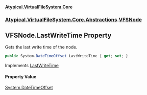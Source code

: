 #### [Atypical.VirtualFileSystem.Core](VirtualFileSystem.md 'VirtualFileSystem')
### [Atypical.VirtualFileSystem.Core.Abstractions](VirtualFileSystem.md#Atypical.VirtualFileSystem.Core.Abstractions 'Atypical.VirtualFileSystem.Core.Abstractions').[VFSNode](VFSNode.md 'Atypical.VirtualFileSystem.Core.Abstractions.VFSNode')

## VFSNode.LastWriteTime Property

Gets the last write time of the node.

```csharp
public System.DateTimeOffset LastWriteTime { get; set; }
```

Implements [LastWriteTime](IVirtualFileSystemNode.LastWriteTime.md 'Atypical.VirtualFileSystem.Core.Contracts.IVirtualFileSystemNode.LastWriteTime')

#### Property Value
[System.DateTimeOffset](https://docs.microsoft.com/en-us/dotnet/api/System.DateTimeOffset 'System.DateTimeOffset')